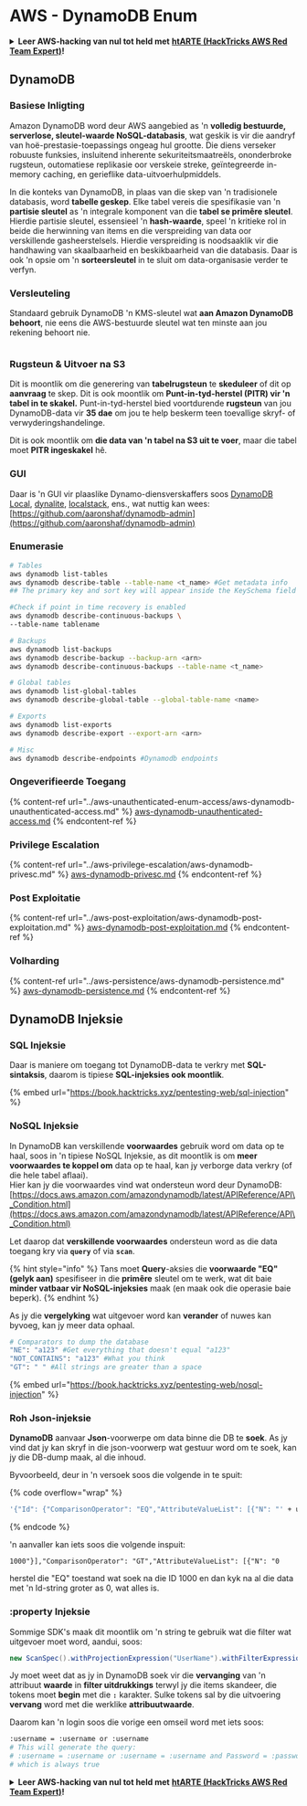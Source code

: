 # AWS - DynamoDB Enum

<details>

<summary><strong>Leer AWS-hacking van nul tot held met</strong> <a href="https://training.hacktricks.xyz/courses/arte"><strong>htARTE (HackTricks AWS Red Team Expert)</strong></a><strong>!</strong></summary>

Ander maniere om HackTricks te ondersteun:

* As jy jou **maatskappy geadverteer wil sien in HackTricks** of **HackTricks in PDF wil aflaai**, kyk na die [**SUBSCRIPTION PLANS**](https://github.com/sponsors/carlospolop)!
* Kry die [**amptelike PEASS & HackTricks swag**](https://peass.creator-spring.com)
* Ontdek [**The PEASS Family**](https://opensea.io/collection/the-peass-family), ons versameling eksklusiewe [**NFTs**](https://opensea.io/collection/the-peass-family)
* **Sluit aan by die** 💬 [**Discord-groep**](https://discord.gg/hRep4RUj7f) of die [**telegram-groep**](https://t.me/peass) of **volg** ons op **Twitter** 🐦 [**@hacktricks\_live**](https://twitter.com/hacktricks\_live)**.**
* **Deel jou hacking-truuks deur PR's in te dien by die** [**HackTricks**](https://github.com/carlospolop/hacktricks) en [**HackTricks Cloud**](https://github.com/carlospolop/hacktricks-cloud) github-repos.

</details>

## DynamoDB

### Basiese Inligting

Amazon DynamoDB word deur AWS aangebied as 'n **volledig bestuurde, serverlose, sleutel-waarde NoSQL-databasis**, wat geskik is vir die aandryf van hoë-prestasie-toepassings ongeag hul grootte. Die diens verseker robuuste funksies, insluitend inherente sekuriteitsmaatreëls, ononderbroke rugsteun, outomatiese replikasie oor verskeie streke, geïntegreerde in-memory caching, en gerieflike data-uitvoerhulpmiddels.

In die konteks van DynamoDB, in plaas van die skep van 'n tradisionele databasis, word **tabelle geskep**. Elke tabel vereis die spesifikasie van 'n **partisie sleutel** as 'n integrale komponent van die **tabel se primêre sleutel**. Hierdie partisie sleutel, essensieel 'n **hash-waarde**, speel 'n kritieke rol in beide die herwinning van items en die verspreiding van data oor verskillende gasheerstelsels. Hierdie verspreiding is noodsaaklik vir die handhawing van skaalbaarheid en beskikbaarheid van die databasis. Daar is ook 'n opsie om 'n **sorteersleutel** in te sluit om data-organisasie verder te verfyn.

### Versleuteling

Standaard gebruik DynamoDB 'n KMS-sleutel wat **aan Amazon DynamoDB behoort**, nie eens die AWS-bestuurde sleutel wat ten minste aan jou rekening behoort nie.

<figure><img src="https://lh4.googleusercontent.com/JjtNS7aA-_GRMgZb4v93jWEQJi6DQdUPq0FEpzZPdeyCeNoG05p0NJiV9Zs-ULs_-Tfjmx0W1ZgsE2Ui2ljo7D-1a87Xny-gpLVQO0XmXdFoph9ci1RepbVNwaCe9oPruEZSEDxGTxF5dIv6pW1WpT6kWA=s2048" alt=""><figcaption></figcaption></figure>

### Rugsteun & Uitvoer na S3

Dit is moontlik om die generering van **tabelrugsteun** te **skeduleer** of dit op **aanvraag** te skep. Dit is ook moontlik om **Punt-in-tyd-herstel (PITR) vir 'n tabel in te skakel.** Punt-in-tyd-herstel bied voortdurende **rugsteun** van jou DynamoDB-data vir **35 dae** om jou te help beskerm teen toevallige skryf- of verwyderingshandelinge.

Dit is ook moontlik om **die data van 'n tabel na S3 uit te voer**, maar die tabel moet **PITR ingeskakel** hê.

### GUI

Daar is 'n GUI vir plaaslike Dynamo-diensverskaffers soos [DynamoDB Local](https://aws.amazon.com/blogs/aws/dynamodb-local-for-desktop-development/), [dynalite](https://github.com/mhart/dynalite), [localstack](https://github.com/localstack/localstack), ens., wat nuttig kan wees: [https://github.com/aaronshaf/dynamodb-admin](https://github.com/aaronshaf/dynamodb-admin)

### Enumerasie

```bash
# Tables
aws dynamodb list-tables
aws dynamodb describe-table --table-name <t_name> #Get metadata info
## The primary key and sort key will appear inside the KeySchema field

#Check if point in time recovery is enabled
aws dynamodb describe-continuous-backups \
--table-name tablename

# Backups
aws dynamodb list-backups
aws dynamodb describe-backup --backup-arn <arn>
aws dynamodb describe-continuous-backups --table-name <t_name>

# Global tables
aws dynamodb list-global-tables
aws dynamodb describe-global-table --global-table-name <name>

# Exports
aws dynamodb list-exports
aws dynamodb describe-export --export-arn <arn>

# Misc
aws dynamodb describe-endpoints #Dynamodb endpoints
```

### Ongeverifieerde Toegang

{% content-ref url="../aws-unauthenticated-enum-access/aws-dynamodb-unauthenticated-access.md" %}
[aws-dynamodb-unauthenticated-access.md](../aws-unauthenticated-enum-access/aws-dynamodb-unauthenticated-access.md)
{% endcontent-ref %}

### Privilege Escalation

{% content-ref url="../aws-privilege-escalation/aws-dynamodb-privesc.md" %}
[aws-dynamodb-privesc.md](../aws-privilege-escalation/aws-dynamodb-privesc.md)
{% endcontent-ref %}

### Post Exploitatie

{% content-ref url="../aws-post-exploitation/aws-dynamodb-post-exploitation.md" %}
[aws-dynamodb-post-exploitation.md](../aws-post-exploitation/aws-dynamodb-post-exploitation.md)
{% endcontent-ref %}

### Volharding

{% content-ref url="../aws-persistence/aws-dynamodb-persistence.md" %}
[aws-dynamodb-persistence.md](../aws-persistence/aws-dynamodb-persistence.md)
{% endcontent-ref %}

## DynamoDB Injeksie

### SQL Injeksie

Daar is maniere om toegang tot DynamoDB-data te verkry met **SQL-sintaksis**, daarom is tipiese **SQL-injeksies ook moontlik**.

{% embed url="https://book.hacktricks.xyz/pentesting-web/sql-injection" %}

### NoSQL Injeksie

In DynamoDB kan verskillende **voorwaardes** gebruik word om data op te haal, soos in 'n tipiese NoSQL Injeksie, as dit moontlik is om **meer voorwaardes te koppel om** data op te haal, kan jy verborge data verkry (of die hele tabel aflaai).\
Hier kan jy die voorwaardes vind wat ondersteun word deur DynamoDB: [https://docs.aws.amazon.com/amazondynamodb/latest/APIReference/API\_Condition.html](https://docs.aws.amazon.com/amazondynamodb/latest/APIReference/API\_Condition.html)

Let daarop dat **verskillende voorwaardes** ondersteun word as die data toegang kry via **`query`** of via **`scan`**.

{% hint style="info" %}
Tans moet **Query**-aksies die **voorwaarde "EQ" (gelyk aan)** spesifiseer in die **primêre** sleutel om te werk, wat dit baie **minder vatbaar vir NoSQL-injeksies** maak (en maak ook die operasie baie beperk).
{% endhint %}

As jy die **vergelyking** wat uitgevoer word kan **verander** of nuwes kan byvoeg, kan jy meer data ophaal.

```bash
# Comparators to dump the database
"NE": "a123" #Get everything that doesn't equal "a123"
"NOT_CONTAINS": "a123" #What you think
"GT": " " #All strings are greater than a space
```

{% embed url="https://book.hacktricks.xyz/pentesting-web/nosql-injection" %}

### Roh Json-injeksie

**DynamoDB** aanvaar **Json**-voorwerpe om data binne die DB te **soek**. As jy vind dat jy kan skryf in die json-voorwerp wat gestuur word om te soek, kan jy die DB-dump maak, al die inhoud.

Byvoorbeeld, deur in 'n versoek soos die volgende in te spuit:

{% code overflow="wrap" %}
```bash
'{"Id": {"ComparisonOperator": "EQ","AttributeValueList": [{"N": "' + user_input + '"}]}}'
```
{% endcode %}

'n aanvaller kan iets soos die volgende inspuit:

`1000"}],"ComparisonOperator": "GT","AttributeValueList": [{"N": "0`

herstel die "EQ" toestand wat soek na die ID 1000 en dan kyk na al die data met 'n Id-string groter as 0, wat alles is.

### :property Injeksie

Sommige SDK's maak dit moontlik om 'n string te gebruik wat die filter wat uitgevoer moet word, aandui, soos:

```java
new ScanSpec().withProjectionExpression("UserName").withFilterExpression(user_input+" = :username and Password = :password").withValueMap(valueMap)
```

Jy moet weet dat as jy in DynamoDB soek vir die **vervanging** van 'n attribuut **waarde** in **filter uitdrukkings** terwyl jy die items skandeer, die tokens moet **begin** met die **`:`** karakter. Sulke tokens sal by die uitvoering **vervang** word met die werklike **attribuutwaarde**.

Daarom kan 'n login soos die vorige een omseil word met iets soos:

```bash
:username = :username or :username
# This will generate the query:
# :username = :username or :username = :username and Password = :password
# which is always true
```

<details>

<summary><strong>Leer AWS-hacking van nul tot held met</strong> <a href="https://training.hacktricks.xyz/courses/arte"><strong>htARTE (HackTricks AWS Red Team Expert)</strong></a><strong>!</strong></summary>

Ander maniere om HackTricks te ondersteun:

* As jy jou **maatskappy geadverteer wil sien in HackTricks** of **HackTricks in PDF wil aflaai**, kyk na die [**SUBSCRIPTION PLANS**](https://github.com/sponsors/carlospolop)!
* Kry die [**amptelike PEASS & HackTricks swag**](https://peass.creator-spring.com)
* Ontdek [**The PEASS Family**](https://opensea.io/collection/the-peass-family), ons versameling eksklusiewe [**NFTs**](https://opensea.io/collection/the-peass-family)
* **Sluit aan by die** 💬 [**Discord-groep**](https://discord.gg/hRep4RUj7f) of die [**telegram-groep**](https://t.me/peass) of **volg** ons op **Twitter** 🐦 [**@hacktricks\_live**](https://twitter.com/hacktricks\_live)**.**
* **Deel jou hacking-truuks deur PR's in te dien by die** [**HackTricks**](https://github.com/carlospolop/hacktricks) en [**HackTricks Cloud**](https://github.com/carlospolop/hacktricks-cloud) github-opslag.

</details>
